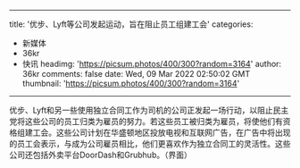 
---
title: '优步、Lyft等公司发起运动，旨在阻止员工组建工会'
categories: 
 - 新媒体
 - 36kr
 - 快讯
headimg: 'https://picsum.photos/400/300?random=3164'
author: 36kr
comments: false
date: Wed, 09 Mar 2022 02:50:02 GMT
thumbnail: 'https://picsum.photos/400/300?random=3164'
---

<div>   
优步、Lyft和另一些使用独立合同工作为司机的公司正发起一场行动，以阻止民主党将这些公司的员工归类为雇员的努力。若这些员工被归类为雇员，将使他们有资格组建工会。这些公司计划在华盛顿地区投放电视和互联网广告，在广告中将出现的员工会表示，与成为公司雇员相比，他们更喜欢作为独立合同工的灵活性。这些公司还包括外卖平台DoorDash和Grubhub。（界面）  
</div>
            